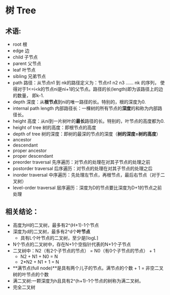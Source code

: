 # 树 Tree
## 术语:
* root 根
* edge 边
* child 子节点
* parent 父节点
* leaf 叶节点
* sibling 兄弟节点
* path 路径：从节点n1 到 nk的路径定义为：节点n1 n2 n3 ...... nk 的序列， 使得对于1<=i<k的节点ni是ni+1的父节点。路径的长(length)即为该路径上的边的数量， 即k-1.
* depth 深度：从**根节点**到ni的唯一路径的长。特别的，根的深度为0.
* internal path length 内部路径长：一棵树的所有节点的**深度**的和称为内部路径长。
* height 高度：从ni到一片树叶的**最长**路径的长。特别的，叶节点的高度都为0.
* height of tree 树的高度：即根节点的高度
* depth of tree 树的深度：即树的最深的节点的深度（**树的深度=树的高度**）
* ancestor 
* descendant
* proper ancestor
* proper descendant
* preorder traversal 先序遍历：对节点的处理在对其子节点的处理之前
* postorder traversal 后序遍历：对节点的处理在对其子节点的处理之后
* inorder traversal 中序遍历：先处理左节点，再根节点，最后右节点（对于二叉树）
* level-order traversal 层序遍历：深度为D的节点要比深度为D+1的节点之前处理

## 相关结论：
* 高度为H的二叉树，最多有2^(H+1)-1个节点
* 深度为d的二叉树，最多有2^d个**叶节点**
    * 具有L个叶节点的二叉树，至少是⌈logL⌉
* N个节点的二叉树中，存在N+1个空指针代表的N+1个子节点
* 二叉树中：N2（有2个子节点的节点） = N0（有0个子节点的节点） + 1
  * N2 + N1 + N0 = N
  * 2*N2 + N1 + 1 = N
* **满节点(full node)**是具有两个儿子的节点。满节点的个数 + 1 = 非空二叉树的叶节点的个数
* 满二叉树:一颗深度为h且具有2^(h+1)-1个节点的树称为满二叉树。
* 完全二叉树